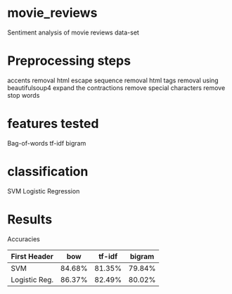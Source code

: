 # movie_reviews
Sentiment analysis of movie reviews data-set

# Preprocessing steps

accents removal
html escape sequence removal
html tags removal using beautifulsoup4
expand the contractions
remove special characters
remove stop words

# features tested

Bag-of-words
tf-idf
bigram

# classification

SVM
Logistic Regression

# Results

Accuracies

| First Header   | bow           | tf-idf    | bigram    |
| -------------  | ------------- | --------- | --------- |
| SVM            | 84.68%        | 81.35%    | 79.84%    |
| Logistic Reg.  | 86.37%        | 82.49%    | 80.02%    |



